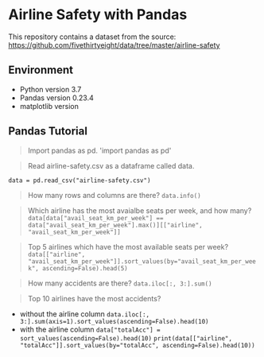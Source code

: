 # Airline Safety with Pandas
This repository contains a dataset from the source: https://github.com/fivethirtyeight/data/tree/master/airline-safety

## Environment
- Python version 3.7
- Pandas version 0.23.4
- matplotlib version

## Pandas Tutorial
> Import pandas as pd.
'import pandas as pd'

> Read airline-safety.csv as a dataframe called data.

`data = pd.read_csv("airline-safety.csv")`

> How many rows and columns are there?
`data.info()`

> Which airline has the most avaialbe seats per week, and how many?
`data[data["avail_seat_km_per_week"] == data["avail_seat_km_per_week"].max()][["airline", "avail_seat_km_per_week"]]`

> Top 5 airlines which have the most available seats per week?
`data[["airline", "avail_seat_km_per_week"]].sort_values(by="avail_seat_km_per_week", ascending=False).head(5)`

> How many accidents are there?
`data.iloc[:, 3:].sum()`

> Top 10 airlines have the most accidents?
- without the airline column
`data.iloc[:, 3:].sum(axis=1).sort_values(ascending=False).head(10)`
- with the airline column
`data["totalAcc"] = sort_values(ascending=False).head(10)`
`print(data[["airline", "totalAcc"]].sort_values(by="totalAcc", ascending=False).head(10))`
